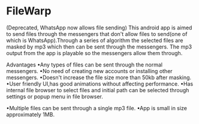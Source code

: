 # FileWarp
(Deprecated, WhatsApp now allows file sending)
This android app is aimed to send files through the messengers that don't allow files to send(one of which is WhatsApp).Through a series of algorithm the selected files are masked by mp3 which then can be sent through the messengers.
The mp3 output from the app is playable so the messengers allow them through.


Advantages
•Any types of files can be sent through the normal messengers.
•No need of creating new accounts or installing other messengers.
•Doesn't increase the file size more than 50kb after masking.
•User friendly UI,has good animations without affecting performance.
•Has internal file browser to select files and initial path can be selected through settings or popup menu in file browser.

•Multiple files can be sent through a single mp3 file.
•App is small in size approximately 1MB.
